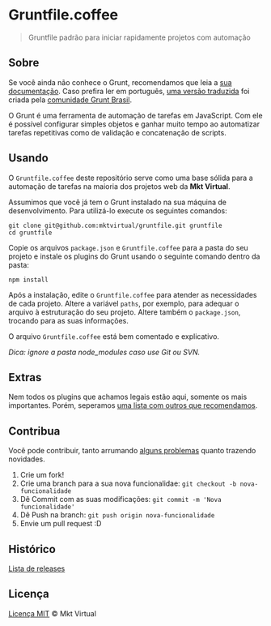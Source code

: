 Gruntfile.coffee
================

> Gruntfile padrão para iniciar rapidamente projetos com automação

## Sobre

Se você ainda não conhece o Grunt, recomendamos que leia a [sua documentação](http://gruntjs.com/getting-started). Caso prefira ler em português, [uma versão traduzida](https://github.com/gruntbrasil/grunt-docs) foi criada pela [comunidade Grunt Brasil](https://www.facebook.com/groups/gruntbrasil/).

O Grunt é uma ferramenta de automação de tarefas em JavaScript. Com ele é possível configurar simples objetos e ganhar muito tempo ao automatizar tarefas repetitivas como de validação e concatenação de scripts.

## Usando

O `Gruntfile.coffee` deste repositório serve como uma base sólida para a automação de tarefas na maioria dos projetos web da **Mkt Virtual**.

Assumimos que você já tem o Grunt instalado na sua máquina de desenvolvimento. Para utilizá-lo execute os seguintes comandos:

```shell
git clone git@github.com:mktvirtual/gruntfile.git gruntfile
cd gruntfile
```

Copie os arquivos `package.json` e `Gruntfile.coffee` para a pasta do seu projeto e instale os plugins do Grunt usando o seguinte comando dentro da pasta:

```shell
npm install
```

Após a instalação, edite o `Gruntfile.coffee` para atender as necessidades de cada projeto. Altere a variável `paths`, por exemplo, para adequar o arquivo à estruturação do seu projeto. Altere também o `package.json`, trocando para as suas informações.

O arquivo `Gruntfile.coffee` está bem comentado e explicativo.

*Dica: ignore a pasta node_modules caso use Git ou SVN.*

## Extras

Nem todos os plugins que achamos legais estão aqui, somente os mais importantes. Porém, seperamos [uma lista com outros que recomendamos](https://github.com/mktvirtual/gruntfile/blob/master/EXTRAS.md).

## Contribua

Você pode contribuir, tanto arrumando [alguns problemas](https://github.com/mktvirtual/gruntfile/issues) quanto trazendo novidades.

1. Crie um fork!
2. Crie uma branch para a sua nova funcionalidae: `git checkout -b nova-funcionalidade`
3. Dê Commit com as suas modificações: `git commit -m 'Nova funcionalidade'`
4. Dê Push na branch: `git push origin nova-funcionalidade`
5. Envie um pull request :D

## Histórico

[Lista de releases](https://github.com/mktvirtual/gruntfile/releases)

## Licença

[Licença MIT](https://github.com/mktvirtual/gruntfile/blob/master/LICENSE) © Mkt Virtual
